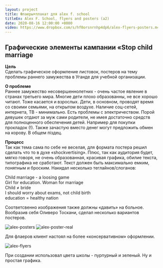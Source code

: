 ```yaml
---
layout: project
title: Флаеры+плакат для alex f. school
titleEn: Alex F. School, flyers and posters (a2)
date: 2020-08-16 12:00:00 +0000
video: https://www.dropbox.com/s/hf0orsnrnhp4dp6/alex-flyers-posters.m4v?raw=1
--- 
```


## <span class="mark">Графические элементы кампании «Stop child marriage</span>

**Цель**  
Сделать графическое оформление листовок, постеров на тему проблемы раннего замужества в Уганде для учебной организации.

**О проблеме**  
Раннее замужество несовершеннолетних - очень частое явление в странах третьего мира. 
Многие дети плохо образованны, не все хорошо читают. Тоже касается и взрослых. Дети, в основном, проводят время со своими семьями, на открытом воздухе. Наличие соц-сетей, интернета, ТВ - минимально. Есть проблемы с электричеством. 
Порой девушек отдают за муж сами родители, не имея достаточно средств для полноценного обеспечения детей. Например для покупки прокладок (!). 
Также зачастую вместо денег могут предложить обмен на корову. В общем пiздец. 

**Процесс**    
Так как тема сама по себе не веселая, для формата постера решил сделать что то в духе «shockvertising». Плюс, так как аудитория будет, мягко говоря, не очень образованная, красивая графика, обилие текста, типографика не сработают.
Текст должен быть максимально емким, понятным и броским. Накидал несколько теглайнов/слоганов:

Child marriage - a loosing game  
Girl for education. Woman for marriage  
Child ≠ bride  
I should worry about exams, not child birth  
education = healthy nation  

Соответсвенно изображения также должны «давить» на больное.  
Вообразив себя Оливеро Тоскани, сделал несколько вариантов постеров.

![alex-posters](https://www.dropbox.com/s/snv8ikwgp62wf2l/alex-poster.jpg?raw=1)
![alex-poster-real](https://www.dropbox.com/s/kwv9wy3bogac467/alex-poster-real.jpg?raw=1)

Для флаеров клиент настоял на более «консервативном» оформлении. 

![alex-flyers](https://www.dropbox.com/s/j99kbo1pvhasw18/alex-flyers.jpg?raw=1)

При создании использовал цвета школы  - пурпурный и зеленый. Ну и простая
графика. 

